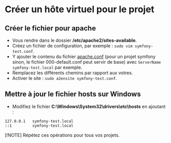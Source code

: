 # Créer un hôte virtuel pour le projet

## Créer le fichier pour apache

- Vous rendre dans le dossier **/etc/apache2/sites-available**.
- Créez un fichier de configuration, par exemple : `sudo vim symfony-test.conf`.
- Y ajouter le contenu du fichier [apache.conf](docker/apache.conf) (pour un projet symfony sinon, le fichier 000-default.conf peut servir de base) avec `ServerName symfony-test.local` par exemple.
- Remplacez les différents chemins par rapport aux votres.
- Activer le site : `sudo a2ensite symfony-test.conf`.

## Mettre à jour le fichier hosts sur Windows

- Modifiez le fichier **C:\Windows\System32\drivers\etc\hosts** en ajoutant :
```
127.0.0.1 	symfony-test.local
::1 		symfony-test.local
```

[!NOTE]
Répétez ces opérations pour tous vos projets.